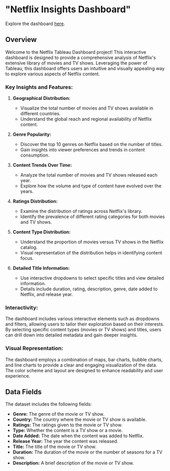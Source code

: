 # **"Netflix Insights Dashboard"**

Explore the dashboard [here](https://public.tableau.com/app/profile/shivanjali.sharma1221/viz/Netflix_17196783030320/Netflix).

## Overview
Welcome to the Netflix Tableau Dashboard project! This interactive dashboard is designed to provide a comprehensive analysis of Netflix's extensive library of movies and TV shows. Leveraging the power of Tableau, this dashboard offers users an intuitive and visually appealing way to explore various aspects of Netflix content.

### Key Insights and Features:
1. **Geographical Distribution:**
   - Visualize the total number of movies and TV shows available in different countries.
   - Understand the global reach and regional availability of Netflix content.

2. **Genre Popularity:**
   - Discover the top 10 genres on Netflix based on the number of titles.
   - Gain insights into viewer preferences and trends in content consumption.

3. **Content Trends Over Time:**
   - Analyze the total number of movies and TV shows released each year.
   - Explore how the volume and type of content have evolved over the years.

4. **Ratings Distribution:**
   - Examine the distribution of ratings across Netflix's library.
   - Identify the prevalence of different rating categories for both movies and TV shows.

5. **Content Type Distribution:**
   - Understand the proportion of movies versus TV shows in the Netflix catalog.
   - Visual representation of the distribution helps in identifying content focus.

6. **Detailed Title Information:**
   - Use interactive dropdowns to select specific titles and view detailed information.
   - Details include duration, rating, description, genre, date added to Netflix, and release year.

### Interactivity:
The dashboard includes various interactive elements such as dropdowns and filters, allowing users to tailor their exploration based on their interests. By selecting specific content types (movies or TV shows) and titles, users can drill down into detailed metadata and gain deeper insights.

### Visual Representation:
The dashboard employs a combination of maps, bar charts, bubble charts, and line charts to provide a clear and engaging visualization of the data. The color scheme and layout are designed to enhance readability and user experience.

## Data Fields
The dataset includes the following fields:
- **Genre:** The genre of the movie or TV show.
- **Country:** The country where the movie or TV show is available.
- **Ratings:** The ratings given to the movie or TV show.
- **Type:** Whether the content is a TV show or a movie.
- **Date Added:** The date when the content was added to Netflix.
- **Release Year:** The year the content was released.
- **Title:** The title of the movie or TV show.
- **Duration:** The duration of the movie or the number of seasons for a TV show.
- **Description:** A brief description of the movie or TV show.
